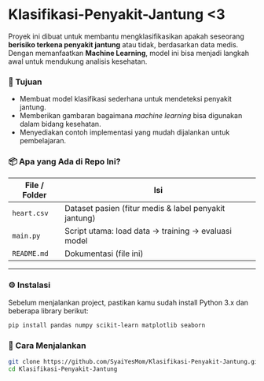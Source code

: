 # Klasifikasi-Penyakit-Jantung <3

Proyek ini dibuat untuk membantu mengklasifikasikan apakah seseorang **berisiko terkena penyakit jantung** atau tidak, berdasarkan data medis.  
Dengan memanfaatkan **Machine Learning**, model ini bisa menjadi langkah awal untuk mendukung analisis kesehatan.


### 🎯 Tujuan
- Membuat model klasifikasi sederhana untuk mendeteksi penyakit jantung.  
- Memberikan gambaran bagaimana *machine learning* bisa digunakan dalam bidang kesehatan.  
- Menyediakan contoh implementasi yang mudah dijalankan untuk pembelajaran.


### 📦 Apa yang Ada di Repo Ini?

| File / Folder | Isi |
|---------------|-----|
| `heart.csv`   | Dataset pasien (fitur medis & label penyakit jantung) |
| `main.py`     | Script utama: load data → training → evaluasi model |
| `README.md`   | Dokumentasi (file ini) |

---


### ⚙️ Instalasi
Sebelum menjalankan project, pastikan kamu sudah install Python 3.x dan beberapa library berikut:


```bash
pip install pandas numpy scikit-learn matplotlib seaborn
```

### 🚀 Cara Menjalankan

```bash
git clone https://github.com/SyaiYesMom/Klasifikasi-Penyakit-Jantung.git
cd Klasifikasi-Penyakit-Jantung
```
